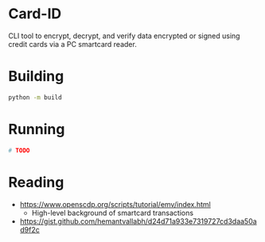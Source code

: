 
# Card-ID

CLI tool to encrypt, decrypt, and verify data encrypted or signed using credit cards via a PC smartcard reader.

# Building

```bash
python -m build
```

# Running

```bash
# TODO
```


# Reading

 - https://www.openscdp.org/scripts/tutorial/emv/index.html
    - High-level background of smartcard transactions
 - https://gist.github.com/hemantvallabh/d24d71a933e7319727cd3daa50ad9f2c



